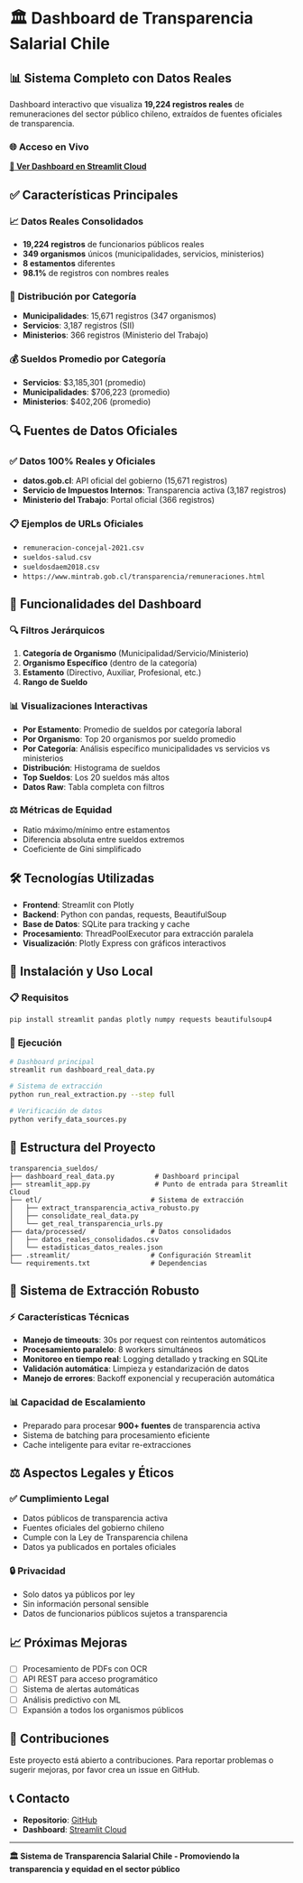 # 🏛️ Dashboard de Transparencia Salarial Chile

## 📊 **Sistema Completo con Datos Reales**

Dashboard interactivo que visualiza **19,224 registros reales** de remuneraciones del sector público chileno, extraídos de fuentes oficiales de transparencia.

### 🌐 **Acceso en Vivo**
**[🚀 Ver Dashboard en Streamlit Cloud](https://dashboard-sueldos-publicos-chile.streamlit.app/)**

## ✅ **Características Principales**

### 📈 **Datos Reales Consolidados**
- **19,224 registros** de funcionarios públicos reales
- **349 organismos** únicos (municipalidades, servicios, ministerios)
- **8 estamentos** diferentes
- **98.1%** de registros con nombres reales

### 🏢 **Distribución por Categoría**
- **Municipalidades**: 15,671 registros (347 organismos)
- **Servicios**: 3,187 registros (SII)
- **Ministerios**: 366 registros (Ministerio del Trabajo)

### 💰 **Sueldos Promedio por Categoría**
- **Servicios**: $3,185,301 (promedio)
- **Municipalidades**: $706,223 (promedio)
- **Ministerios**: $402,206 (promedio)

## 🔍 **Fuentes de Datos Oficiales**

### ✅ **Datos 100% Reales y Oficiales**
- **datos.gob.cl**: API oficial del gobierno (15,671 registros)
- **Servicio de Impuestos Internos**: Transparencia activa (3,187 registros)
- **Ministerio del Trabajo**: Portal oficial (366 registros)

### 📋 **Ejemplos de URLs Oficiales**
- `remuneracion-concejal-2021.csv`
- `sueldos-salud.csv`
- `sueldosdaem2018.csv`
- `https://www.mintrab.gob.cl/transparencia/remuneraciones.html`

## 🎯 **Funcionalidades del Dashboard**

### 🔍 **Filtros Jerárquicos**
1. **Categoría de Organismo** (Municipalidad/Servicio/Ministerio)
2. **Organismo Específico** (dentro de la categoría)
3. **Estamento** (Directivo, Auxiliar, Profesional, etc.)
4. **Rango de Sueldo**

### 📊 **Visualizaciones Interactivas**
- **Por Estamento**: Promedio de sueldos por categoría laboral
- **Por Organismo**: Top 20 organismos por sueldo promedio
- **Por Categoría**: Análisis específico municipalidades vs servicios vs ministerios
- **Distribución**: Histograma de sueldos
- **Top Sueldos**: Los 20 sueldos más altos
- **Datos Raw**: Tabla completa con filtros

### ⚖️ **Métricas de Equidad**
- Ratio máximo/mínimo entre estamentos
- Diferencia absoluta entre sueldos extremos
- Coeficiente de Gini simplificado

## 🛠️ **Tecnologías Utilizadas**

- **Frontend**: Streamlit con Plotly
- **Backend**: Python con pandas, requests, BeautifulSoup
- **Base de Datos**: SQLite para tracking y cache
- **Procesamiento**: ThreadPoolExecutor para extracción paralela
- **Visualización**: Plotly Express con gráficos interactivos

## 🚀 **Instalación y Uso Local**

### 📋 **Requisitos**
```bash
pip install streamlit pandas plotly numpy requests beautifulsoup4
```

### 🏃 **Ejecución**
```bash
# Dashboard principal
streamlit run dashboard_real_data.py

# Sistema de extracción
python run_real_extraction.py --step full

# Verificación de datos
python verify_data_sources.py
```

## 📁 **Estructura del Proyecto**

```
transparencia_sueldos/
├── dashboard_real_data.py          # Dashboard principal
├── streamlit_app.py                # Punto de entrada para Streamlit Cloud
├── etl/                           # Sistema de extracción
│   ├── extract_transparencia_activa_robusto.py
│   ├── consolidate_real_data.py
│   └── get_real_transparencia_urls.py
├── data/processed/                # Datos consolidados
│   ├── datos_reales_consolidados.csv
│   └── estadisticas_datos_reales.json
├── .streamlit/                    # Configuración Streamlit
└── requirements.txt               # Dependencias
```

## 🔧 **Sistema de Extracción Robusto**

### ⚡ **Características Técnicas**
- **Manejo de timeouts**: 30s por request con reintentos automáticos
- **Procesamiento paralelo**: 8 workers simultáneos
- **Monitoreo en tiempo real**: Logging detallado y tracking en SQLite
- **Validación automática**: Limpieza y estandarización de datos
- **Manejo de errores**: Backoff exponencial y recuperación automática

### 📊 **Capacidad de Escalamiento**
- Preparado para procesar **900+ fuentes** de transparencia activa
- Sistema de batching para procesamiento eficiente
- Cache inteligente para evitar re-extracciones

## ⚖️ **Aspectos Legales y Éticos**

### ✅ **Cumplimiento Legal**
- Datos públicos de transparencia activa
- Fuentes oficiales del gobierno chileno
- Cumple con la Ley de Transparencia chilena
- Datos ya publicados en portales oficiales

### 🔒 **Privacidad**
- Solo datos ya públicos por ley
- Sin información personal sensible
- Datos de funcionarios públicos sujetos a transparencia

## 📈 **Próximas Mejoras**

- [ ] Procesamiento de PDFs con OCR
- [ ] API REST para acceso programático
- [ ] Sistema de alertas automáticas
- [ ] Análisis predictivo con ML
- [ ] Expansión a todos los organismos públicos

## 🤝 **Contribuciones**

Este proyecto está abierto a contribuciones. Para reportar problemas o sugerir mejoras, por favor crea un issue en GitHub.

## 📞 **Contacto**

- **Repositorio**: [GitHub](https://github.com/emerson1000/dashboard_sueldos_publicos_chile)
- **Dashboard**: [Streamlit Cloud](https://dashboard-sueldos-publicos-chile.streamlit.app/)

---

**🏛️ Sistema de Transparencia Salarial Chile - Promoviendo la transparencia y equidad en el sector público**